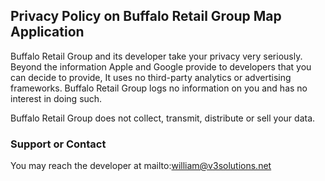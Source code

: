 ## Privacy Policy on Buffalo Retail Group Map Application

Buffalo Retail Group and its developer take your privacy very seriously. Beyond the information Apple and Google provide to developers that you can decide to provide, It uses no third-party analytics or advertising frameworks. Buffalo Retail Group logs no information on you and has no interest in doing such.

Buffalo Retail Group does not collect, transmit, distribute or sell your data.



### Support or Contact

You may reach the developer at mailto:william@v3solutions.net
